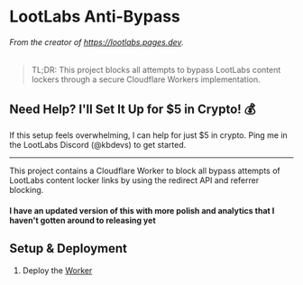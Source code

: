 # LootLabs Anti-Bypass
###### From the creator of https://lootlabs.pages.dev.

> TL;DR: This project blocks all attempts to bypass LootLabs content lockers through a secure Cloudflare Workers implementation.


## Need Help? I'll Set It Up for $5 in Crypto! 💰
If this setup feels overwhelming, I can help for just $5 in crypto. Ping me in the LootLabs Discord (@kbdevs) to get started.

---

This project contains a Cloudflare Worker to block all bypass attempts of LootLabs content locker links by using the redirect API and referrer blocking.

#### I have an updated version of this with more polish and analytics that I haven't gotten around to releasing yet

## Setup & Deployment

1. Deploy the [Worker](https://github.com/kbdevs/lootlabs-antibypass/blob/main/SETUP.md)

